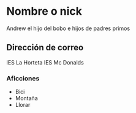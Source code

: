 # Nombre o nick

Andrew el hijo del bobo e hijos de padres primos

## Dirección de correo

IES La Horteta
IES Mc Donalds

### Aficciones

- Bici
- Montaña
- Llorar


